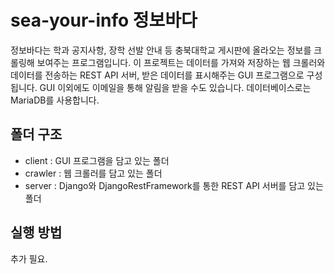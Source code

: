 # sea-your-info 정보바다

정보바다는 학과 공지사항, 장학 선발 안내 등 충북대학교 게시판에 올라오는 정보를 크롤링해 보여주는 프로그램입니다. 이 프로젝트는 데이터를 가져와 저장하는 웹 크롤러와 데이터를 전송하는 REST API 서버, 받은 데이터를 표시해주는 GUI 프로그램으로 구성됩니다. GUI 이외에도 이메일을 통해 알림을 받을 수도 있습니다. 데이터베이스로는 MariaDB를 사용합니다.

## 폴더 구조
* client : GUI 프로그램을 담고 있는 폴더
* crawler : 웹 크롤러를 담고 있는 폴더
* server : Django와 DjangoRestFramework를 통한 REST API 서버를 담고 있는 폴더

## 실행 방법
추가 필요.
